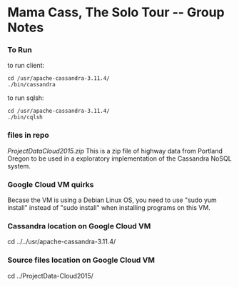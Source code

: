 # Mama Cass, The Solo Tour  --  Group Notes

### To Run
to run client:  
```
cd /usr/apache-cassandra-3.11.4/
./bin/cassandra
```

to run sqlsh:   
```
cd /usr/apache-cassandra-3.11.4/
./bin/cqlsh
```
### files in repo
_ProjectDataCloud2015.zip_
This is a zip file of highway data from Portland Oregon to be used in a exploratory implementation of the Cassandra NoSQL system.

### Google Cloud VM quirks
Becase the VM is using a Debian Linux OS, you need to use "sudo yum install" instead of "sudo install" when installing programs on this VM. 


### Cassandra location on Google Cloud VM
cd ../../usr/apache-cassandra-3.11.4/

### Source files location on Google Cloud VM
cd ../ProjectData-Cloud2015/
